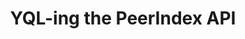 ---
layout: post
title: "YQL-ing the PeerIndex API"
external-url: http://blog.peerindex.com/yql-ing-the-peerindex-api
categories: [writing]
---